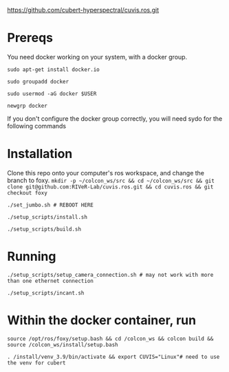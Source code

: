 https://github.com/cubert-hyperspectral/cuvis.ros.git

# Prereqs

You need docker working on your system, with a docker group.

```sudo apt-get install docker.io``` 

```sudo groupadd docker```

```sudo usermod -aG docker $USER```

```newgrp docker```

If you don't configure the docker group correctly, you will need sydo for the following commands
# Installation

Clone this repo onto your computer's ros workspace, and change the branch to foxy.
```mkdir -p ~/colcon_ws/src && cd ~/colcon_ws/src && git clone git@github.com:RIVeR-Lab/cuvis.ros.git && cd cuvis.ros && git checkout foxy```

```./set_jumbo.sh # REBOOT HERE```

```./setup_scripts/install.sh```

```./setup_scripts/build.sh```

# Running

```./setup_scripts/setup_camera_connection.sh # may not work with more than one ethernet connection``` 

```./setup_scripts/incant.sh```

# Within the docker container, run 

```source /opt/ros/foxy/setup.bash && cd /colcon_ws && colcon build && source /colcon_ws/install/setup.bash```

```. /install/venv_3.9/bin/activate && export CUVIS="Linux"# need to use the venv for cubert``` 

